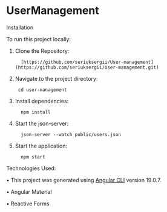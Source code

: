 # UserManagement


Installation

To run this project locally:

1.	Clone the Repository:

          [https://github.com/seriuksergii/User-management](https://github.com/seriuksergii/User-management.git)

2.	Navigate to the project directory:

         cd user-management

3.	Install dependencies:

          npm install

4.	Start the json-server:  

          json-server --watch public/users.json

5.	Start the application:
 
          npm start   



Technologies Used:

• This project was generated using [Angular CLI](https://github.com/angular/angular-cli) version 19.0.7.

• Angular Material

• Reactive Forms




          



